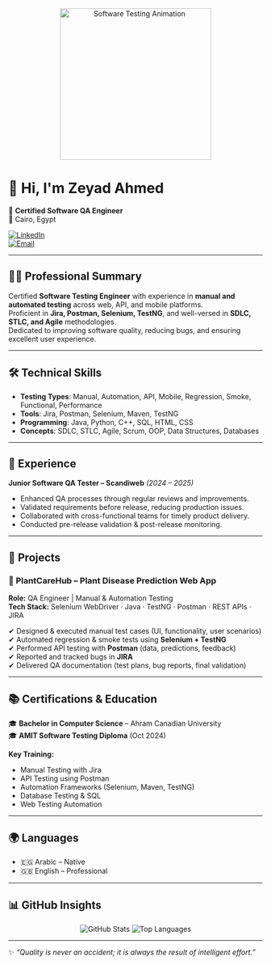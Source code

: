 <div align="center">
  <img src="https://media.giphy.com/media/v1.Y2lkPTc5MGI3NjExeW82bmI1cHZwYnFuN3F0NXR4MzlhZ3B2ZzJhZ3ZpdmptMWh2YXlqaCZlcD12MV9naWZzX3NlYXJjaCZjdD1n/u2pmTWUi0MXjyrMaVj/giphy.gif" width="300" alt="Software Testing Animation"/>
</div>

# 👋 Hi, I'm Zeyad Ahmed  

🎯 **Certified Software QA Engineer**  
📍 Cairo, Egypt  

[![LinkedIn](https://img.shields.io/badge/LinkedIn-Zeyad%20Ahmed-blue?style=flat&logo=linkedin)](https://www.linkedin.com/in/zeyad-ahmed-qa-engineer/)  
[![Email](https://img.shields.io/badge/Email-zeyadhendawy17%40gmail.com-red?style=flat&logo=gmail)](mailto:zeyadhendawy17@gmail.com)  

---

## 🧑‍💻 Professional Summary  
Certified **Software Testing Engineer** with experience in **manual and automated testing** across web, API, and mobile platforms.  
Proficient in **Jira, Postman, Selenium, TestNG**, and well-versed in **SDLC, STLC, and Agile** methodologies.  
Dedicated to improving software quality, reducing bugs, and ensuring excellent user experience.  

---

## 🛠️ Technical Skills  

- **Testing Types**: Manual, Automation, API, Mobile, Regression, Smoke, Functional, Performance  
- **Tools**: Jira, Postman, Selenium, Maven, TestNG  
- **Programming**: Java, Python, C++, SQL, HTML, CSS  
- **Concepts**: SDLC, STLC, Agile, Scrum, OOP, Data Structures, Databases  

---

## 💼 Experience  

**Junior Software QA Tester – Scandiweb** *(2024 – 2025)*  
- Enhanced QA processes through regular reviews and improvements.  
- Validated requirements before release, reducing production issues.  
- Collaborated with cross-functional teams for timely product delivery.  
- Conducted pre-release validation & post-release monitoring.  

---

## 🚀 Projects  

### 🌱 PlantCareHub – Plant Disease Prediction Web App  
**Role:** QA Engineer | Manual & Automation Testing  
**Tech Stack:** Selenium WebDriver · Java · TestNG · Postman · REST APIs · JIRA  

✔ Designed & executed manual test cases (UI, functionality, user scenarios)  
✔ Automated regression & smoke tests using **Selenium + TestNG**  
✔ Performed API testing with **Postman** (data, predictions, feedback)  
✔ Reported and tracked bugs in **JIRA**  
✔ Delivered QA documentation (test plans, bug reports, final validation)  

---

## 📚 Certifications & Education  

🎓 **Bachelor in Computer Science** – Ahram Canadian University  
🎓 **AMIT Software Testing Diploma** (Oct 2024)  

**Key Training:**  
- Manual Testing with Jira  
- API Testing using Postman  
- Automation Frameworks (Selenium, Maven, TestNG)  
- Database Testing & SQL  
- Web Testing Automation  

---

## 🌍 Languages  
- 🇪🇬 Arabic – Native  
- 🇬🇧 English – Professional  

---

## 📊 GitHub Insights  

<p align="center">
  <img src="https://github-readme-stats.vercel.app/api?username=YOUR_GITHUB_USERNAME&show_icons=true&theme=tokyonight" alt="GitHub Stats" />
  <img src="https://github-readme-stats.vercel.app/api/top-langs/?username=YOUR_GITHUB_USERNAME&layout=compact&theme=tokyonight" alt="Top Languages" />
</p>

---

✨ *“Quality is never an accident; it is always the result of intelligent effort.”*  

